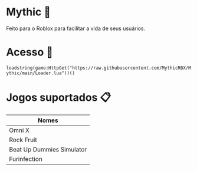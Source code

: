 # Mythic 💎

Feito para o Roblox para facilitar a vida de seus usuários.

# Acesso 🔗

```loadstring(game:HttpGet("https://raw.githubusercontent.com/MythicRBX/Mythic/main/Loader.lua"))()```

# Jogos suportados 📋

Nomes                         |
----------------------------- |
Omni X                        |
Rock Fruit                    |
Beat Up Dummies Simulator     |
Furinfection                  |
